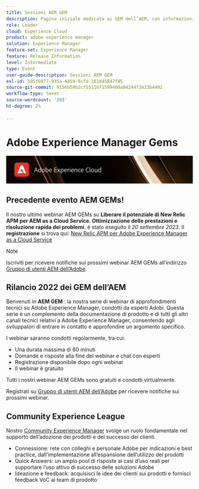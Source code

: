 ```yaml
---
title: Sessioni AEM GEM
description: Pagina iniziale dedicata ai GEM dell’AEM, con informazioni sulla serie di webinar, informazioni sulla registrazione, webinar precedenti e futuri
role: Leader
cloud: Experience Cloud
product: adobe experience manager
solution: Experience Manager
feature-set: Experience Manager
feature: Release Information
level: Intermediate
type: Event
user-guide-description: Sessioni AEM GEM
exl-id: 595f6977-935a-4859-9cfd-161d45847f85
source-git-commit: 9156b59b2cf55116f1599400a04244f3423b4492
workflow-type: tm+mt
source-wordcount: '293'
ht-degree: 2%

---
```


# Adobe Experience Manager Gems

<img alt="Esperienze digitali" src="./assets/ADX_Gems.png"/>

## Precedente evento AEM GEMs!

<!--  Remove the comment marks, and put the upcoming event in the below table

<table style="max-width: 1214px;">
<tr>
  <td style="vertical-align: top;">
    <a href="https://www.youtube.com/watch?v=f1T9XU9TCJU">
      <img alt="Experience League LIVE Oct 25" src="assets/Oct25_2022_exl_live_banner_web_1920_WebBanner.png">
    </a>
    <div>
      <a href="https://www.youtube.com/watch?v=f1T9XU9TCJU">
        <strong>Deliver the right offer at the right time with decision management</strong>
      </a>
      <br/><em>with Sandra Hausmann, Ben Tepfer, Brandon Poyfair, and Jason Hickey</em>
      <br/><em>October 25, 2022</em>
    </div>
  </td>
</tr>
</table>

-->
Il nostro ultimo webinar AEM GEMs su **Liberare il potenziale di New Relic APM per AEM as a Cloud Service. Ottimizzazione delle prestazioni e risoluzione rapida dei problemi.** è stato eseguito il *20 settembre 2023*.
Il **registrazione** si trova qui: [New Relic APM per Adobe Experience Manager as a Cloud Service](/help/experience-manager-gems/gems2023/newrelic-apm-for-aem-cloud-service.md)

>[!NOTE]
>
> Iscriviti per ricevere notifiche sui prossimi webinar AEM GEMs all’indirizzo [Gruppo di utenti AEM dell’Adobe](https://aem-augs.adobe.com/).

## Rilancio 2022 dei GEM dell’AEM

Benvenuti in **AEM GEM** : la nostra serie di webinar di approfondimenti tecnici su Adobe Experience Manager, condotti da esperti Adobi. Questa serie è un complemento della documentazione di prodotto e di tutti gli altri canali tecnici relativi a Adobe Experience Manager, consentendo agli sviluppatori di entrare in contatto e approfondire un argomento specifico.

I webinar saranno condotti regolarmente, tra cui:

* Una durata massima di 60 minuti
* Domande e risposte alla fine del webinar e chat con esperti
* Registrazione disponibile dopo ogni webinar
* Il webinar è gratuito

Tutti i nostri webinar AEM GEMs sono gratuiti e condotti virtualmente.

Registrati su [Gruppo di utenti AEM dell’Adobe](https://aem-augs.adobe.com/) per ricevere notifiche sui prossimi webinar.

## Community Experience League

Nostro [Community Experience Manager](https://experienceleaguecommunities.adobe.com/t5/adobe-experience-manager/ct-p/adobe-experience-manager-community) svolge un ruolo fondamentale nel supporto dell’adozione dei prodotti e del successo dei clienti.

* Connessione: rete con colleghi e personale Adobe per indicazioni e best practice, dall’implementazione all’espansione dell’utilizzo dei prodotti
* Quick Answers: un ampio pool di risposte ai casi d’uso reali per supportare l’uso attivo di successo delle soluzioni Adobe
* Ideazione e feedback: acquisisci le idee dei clienti sui prodotti e fornisci feedback VoC ai team di prodotto
